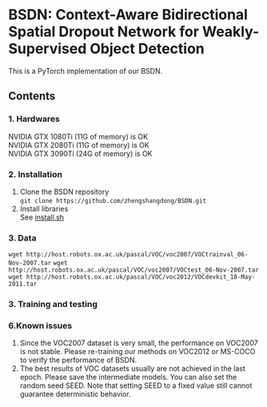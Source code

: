 # BSDN: Context-Aware Bidirectional Spatial Dropout Network for Weakly-Supervised Object Detection
This is a PyTorch implementation of our BSDN.

## Contents
### 1. Hardwares
NVIDIA GTX 1080Ti (11G of memory) is OK  
NVIDIA GTX 2080Ti (11G of memory) is OK  
NVIDIA GTX 3090Ti (24G of memory) is OK  

### 2. Installation
1. Clone the BSDN repository  
`git clone https://github.com/zhengshangdong/BSDN.git`  
2. Install libraries  
See [install.sh](https://github.com/zhengshangdong/BSDN/blob/master/install.sh)

### 3. Data  
`wget http://host.robots.ox.ac.uk/pascal/VOC/voc2007/VOCtrainval_06-Nov-2007.tar`
`wget http://host.robots.ox.ac.uk/pascal/VOC/voc2007/VOCtest_06-Nov-2007.tar`
`wget http://host.robots.ox.ac.uk/pascal/VOC/voc2012/VOCdevkit_18-May-2011.tar`  

### 3. Training and testing


### 6.Known issues
1. Since the VOC2007 dataset is very small, the performance on VOC2007 is not stable. Please re-training our methods on VOC2012 or MS-COCO to verify the performance of BSDN. 
2. The best results of VOC datasets usually are not achieved in the last epoch. Please save the intermediate models. You can also set the random seed SEED. Note that setting SEED to a fixed value still cannot guarantee deterministic behavior.
